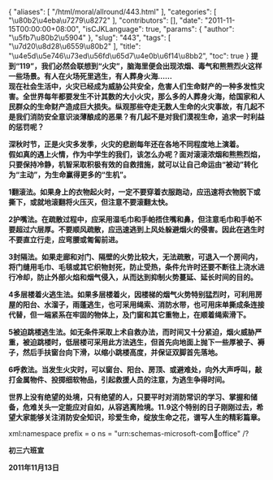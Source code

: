 {
    "aliases": [
        "/html/moral/allround/443.html"
    ],
    "categories": [
        "\u80b2\u4eba\u7279\u8272"
    ],
    "contributors": [],
    "date": "2011-11-15T00:00:00+08:00",
    "isCJKLanguage": true,
    "params": {
        "author": "\u5fb7\u80b2\u5904"
    },
    "slug": "443",
    "tags": [
        "\u7d20\u8d28\u6559\u80b2"
    ],
    "title": "\u4e5d\u5e746\u73ed\u56fd\u65d7\u4e0b\u6f14\u8bb2",
    "toc": true
}
**提到“119”，我们必然会联想到“火灾”，脑海里便会出现浓烟、毒气和熊熊烈火这样一些场景。有人在火场死里逃生，有人葬身火海……**  
**现在社会生活中，火灾已经成为威胁公共安全，危害人们生命财产的一种多发性灾害。全世界每年都要发生不计其数的大小火灾，那么多的人葬身火海，给国家和人民群众的生命财产造成巨大损失。纵观那些夺走无数人生命的火灾事故，有几起不是我们消防安全意识淡薄酿成的恶果？有几起不是对我们漠视生命，追求一时利益的惩罚呢？**

**深秋时节，正是火灾多发季，火灾的悲剧每年还在各地不同程度地上演着。**  
**假如真的遇上火情，作为中学生的我们，该怎么办呢？面对滚滚浓烟和熊熊烈焰，只要保持冷静，机智采取积极有效的自救措施，就可以让自己命运由“被动”转化为“主动”，为生命赢得更多的“生机”。**

**1翻滚法。如果身上的衣物起火时，一定不要穿着衣服跑动，应迅速将衣物脱下或撕下，或就地滚翻将火压灭，但注意不要滚翻太快。**

**2护嘴法。在疏散过程中，应采用湿毛巾和手帕捂住嘴和鼻，但注意毛巾和手帕不要超过六层厚。不要顺风疏散，应迅速逃到上风处躲避烟火的侵害。因此在逃生时不要直立行走，应弯腰或匍匐前进。**

**3封隔法。如果走廊和对门、隔壁的火势比较大，无法疏散，可退入一个房间内，将门缝用毛巾、毛毯或其它织物封死，防止受热，条件允许时还要不断往上浇水进行冷却，防止外部火焰和烟气侵入，从而达到抑制火势蔓延、延长时间的目的。**

**4多层楼着火逃生法。如果多层楼着火，因楼梯的烟气火势特别猛烈时，可利用房屋的阳台、水溜子，雨蓬逃生，也可采用绳索、消防水带，也可用床单撕成条连接代替，但一端紧系在牢固的物体上，及门窗和其它重物上，在顺着绳索滑下。**

**5被迫跳楼逃生法。如无条件采取上术自救办法，而时间又十分紧迫，烟火威胁严重，被迫跳楼时，低层楼可采用此方法逃生，但首先向地面上抛下一些厚被子、褥子，然后手扶窗台向下滑，以缩小跳楼高度，并保证双脚首先落地。**

**6呼救法。当发生火灾时，可以窗台、阳台、房顶、或避难处，向外大声呼叫，敲打金属物件、投掷细软物品，引起救援人员的注意，为逃生争得时间。** 

**世界上没有绝望的处境，只有绝望的人，只要平时对消防常识的学习、掌握和储备，危难关头一定能应对自如，从容逃离险境。11.9这个特别的日子刚刚过去，希望大家能够关注消防安全知识，珍爱生命，绽放生命之花，谱写人生的精彩篇章。**

xml:namespace prefix = o ns = "urn:schemas-microsoft-com:office:office" /?

**初三六班宣**

**2011年11月13日**

 

 

